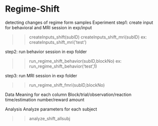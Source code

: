 # Regime-Shift
detecting changes of regime form samples
Experiment
step1: create input for behavioral and MRI session in exp/input
>>createInputs_shift(subID)
>>createInputs_shift_mri(subID)
ex: createInputs_shift_mri('test')

step2: run behavior session in exp folder
>>run_regime_shift_behavior(subID,blockNo)
ex: run_regime_shift_behavior(‘test’,1)

step3: run MRI session in exp folder
>>run_regime_shift_fmri(subID,blockNo)

Data
Meaning for each column
Block/trial/observation/reaction time/estimation number/reward amount

Analysis
Analyze parameters for each subject
>>analyze_shift_allsubj
